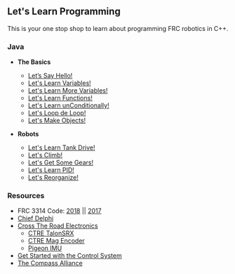 ## Let's Learn Programming

This is your one stop shop to learn about programming FRC robotics in C++. 

### Java
 - **The Basics**
     - [Let’s Say Hello!](Java/nonrobot/HelloWorld.md)
     - [Let's Learn Variables!](Java/nonrobot/Math.md)
     - [Let's Learn More Variables!](Java/nonrobot/LLVars2.md)
     - [Let's Learn Functions!](Java/nonrobot/Functions.md)
     - [Let's Learn unConditionally!](Java/nonrobot/Conditionals.md)
     - [Let's Loop de Loop!](Java/nonrobot/Loops.md)
     - [Let's Make Objects!](Java/nonrobot/Objects.md)

 - **Robots**
     - [Let's Learn Tank Drive!](Java/robot/LLTank.md)
     - [Let's Climb!](Java/robot/LLClimb.md)
     - [Let's Get Some Gears!](Java/robot/LLGears.md)
     - [Let's Learn PID!](Java/robot/LLpid.md)
     - [Let's Reorganize!](Java/robot/LLreorg.md)
 

### Resources
* FRC 3314 Code: [2018](https://github.com/Team3314/2018-Code) || [2017](https://github.com/Team3314/2017-code) 
* [Chief Delphi](https://www.chiefdelphi.com/forums/portal.php)
* [Cross The Road Electronics](http://www.ctr-electronics.com/)
    * [CTRE TalonSRX](http://www.ctr-electronics.com/talon-srx.html)
    * [CTRE Mag Encoder](http://www.ctr-electronics.com/srx-magnetic-encoder.html)
    * [Pigeon IMU](http://www.ctr-electronics.com/gadgeteer-imu-module-pigeon.html)
* [Get Started with the Control System](http://wpilib.screenstepslive.com/s/currentCS)
* [The Compass Alliance](https://www.thecompassalliance.org/)
